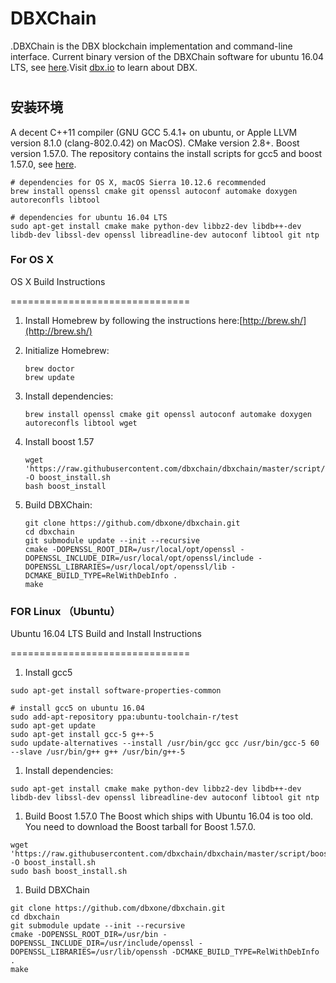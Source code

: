 # DBXChain



.DBXChain is the DBX blockchain implementation and command-line interface. Current binary version of the DBXChain software for ubuntu 16.04 LTS, see [here](https://github.com/dbxone/dbxchain/releases).Visit [dbx.io](https://www.dbx.io/) to learn about DBX.

# 

# 

## 安装环境

A decent C++11 compiler \(GNU GCC 5.4.1+ on ubuntu, or Apple LLVM version 8.1.0 \(clang-802.0.42\) on MacOS\). CMake version 2.8+. Boost version 1.57.0. The repository contains the install scripts for gcc5 and boost 1.57.0, see [here](https://github.com/dbxone/dbxchain/tree/master/script).

```
# dependencies for OS X, macOS Sierra 10.12.6 recommended
brew install openssl cmake git openssl autoconf automake doxygen autoreconfls libtool

# dependencies for ubuntu 16.04 LTS
sudo apt-get install cmake make python-dev libbz2-dev libdb++-dev libdb-dev libssl-dev openssl libreadline-dev autoconf libtool git ntp
```

### For OS X

OS X Build Instructions

===============================

1. Install Homebrew by following the instructions here:[http://brew.sh/](http://brew.sh/)

2. Initialize Homebrew:

   ```
   brew doctor
   brew update

   ```

3. Install dependencies:

   ```
   brew install openssl cmake git openssl autoconf automake doxygen autoreconfls libtool wget
   ```

4. Install boost 1.57

   ```
   wget 'https://raw.githubusercontent.com/dbxchain/dbxchain/master/script/boost_install.sh' -O boost_install.sh
   bash boost_install
   ```

5. Build DBXChain:

   ```
   git clone https://github.com/dbxone/dbxchain.git
   cd dbxchain
   git submodule update --init --recursive
   cmake -DOPENSSL_ROOT_DIR=/usr/local/opt/openssl -DOPENSSL_INCLUDE_DIR=/usr/local/opt/openssl/include -DOPENSSL_LIBRARIES=/usr/local/opt/openssl/lib -DCMAKE_BUILD_TYPE=RelWithDebInfo .
   make
   ```



### FOR Linux （Ubuntu）

Ubuntu 16.04 LTS Build and Install Instructions

===============================

1. Install gcc5

```
sudo apt-get install software-properties-common

# install gcc5 on ubuntu 16.04
sudo add-apt-repository ppa:ubuntu-toolchain-r/test
sudo apt-get update
sudo apt-get install gcc-5 g++-5
sudo update-alternatives --install /usr/bin/gcc gcc /usr/bin/gcc-5 60 --slave /usr/bin/g++ g++ /usr/bin/g++-5

```

1. Install dependencies:

```
sudo apt-get install cmake make python-dev libbz2-dev libdb++-dev libdb-dev libssl-dev openssl libreadline-dev autoconf libtool git ntp

```

1. Build Boost 1.57.0 The Boost which ships with Ubuntu 16.04 is too old. You need to download the Boost tarball for Boost 1.57.0.

```
wget 'https://raw.githubusercontent.com/dbxchain/dbxchain/master/script/boost_install.sh' -O boost_install.sh
sudo bash boost_install.sh

```

1. Build DBXChain

```
git clone https://github.com/dbxone/dbxchain.git
cd dbxchain
git submodule update --init --recursive
cmake -DOPENSSL_ROOT_DIR=/usr/bin -DOPENSSL_INCLUDE_DIR=/usr/include/openssl -DOPENSSL_LIBRARIES=/usr/lib/openssh -DCMAKE_BUILD_TYPE=RelWithDebInfo .
make
```



